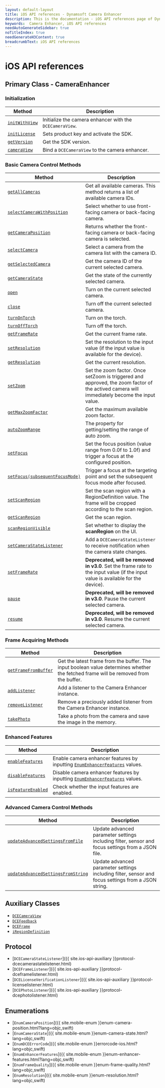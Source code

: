 ```yaml
---
layout: default-layout
title: iOS API references - Dynamsoft Camera Enhancer
description: This is the documentation - iOS API references page of Dynamsoft Camera Enhancer.
keywords:  Camera Enhancer, iOS API references
needAutoGenerateSidebar: true
noTitleIndex: true
needGenerateH3Content: true
breadcrumbText: iOS API references
---
```


# iOS API references

## Primary Class - CameraEnhancer

### Initialization

| Method | Description |
| ------ | ----------- |
| [`initWithView`]({{site.ios-api}}camera-enhancer.html#initwithview) | Initialize the camera enhancer with the `DCECameraView`. |
| [`initLicense`]({{site.ios-api}}camera-enhancer.html#initlicense) | Sets product key and activate the SDK. |
| [`getVersion`]({{site.ios-api}}camera-enhancer.html#getversion) | Get the SDK version. |
| [`cameraView`]({{site.ios-api}}camera-enhancer.html#cameraview) | Bind a `DCECameraView` to the camera enhancer. |

### Basic Camera Control Methods

| Method | Description |
| ------ | ----------- |
| [`getAllCameras`]({{site.ios-api}}camera-enhancer.html#getallcameras) | Get all available cameras. This method returns a list of available camera IDs. |
| [`selectCameraWithPosition`]({{site.ios-api}}camera-enhancer.html#selectcamerawithposition) | Select whether to use front-facing camera or back-facing camera. |
| [`getCameraPosition`]({{site.ios-api}}camera-enhancer.html#getcameraposition) | Returns whether the front-facing camera or back-facing camera is selected. |
| [`selectCamera`]({{site.ios-api}}camera-enhancer.html#selectcamera) | Select a camera from the camera list with the camera ID. |
| [`getSelectedCamera`]({{site.ios-api}}camera-enhancer.html#getselectedcamera) | Get the camera ID of the current selected camera. |
| [`getCameraState`]({{site.ios-api}}camera-enhancer.html#getcamerastate) | Get the state of the currently selected camera. |
| [`open`]({{site.ios-api}}camera-enhancer.html#open) | Turn on the current selected camera. |
| [`close`]({{site.ios-api}}camera-enhancer.html#close) | Turn off the current selected camera. |
| [`turnOnTorch`]({{site.ios-api}}camera-enhancer.html#turnontorch) | Turn on the torch. |
| [`turnOffTorch`]({{site.ios-api}}camera-enhancer.html#turnofftorch) | Turn off the torch. |
| [`getFrameRate`]({{site.ios-api}}camera-enhancer.html#getframerate) | Get the current frame rate. |
| [`setResolution`]({{site.ios-api}}camera-enhancer.html#setresolution) | Set the resolution to the input value (if the input value is available for the device). |
| [`getResolution`]({{site.ios-api}}camera-enhancer.html#getresolution) | Get the current resolution. |
| [`setZoom`]({{site.ios-api}}camera-enhancer.html#setzoom) | Set the zoom factor. Once setZoom is triggered and approved, the zoom factor of the actived camera will immediately become the input value. |
| [`getMaxZoomFactor`]({{site.ios-api}}camera-enhancer.html#getmaxzoomfactor) | Get the maximum available zoom factor. |
| [`autoZoomRange`]({{site.ios-api}}camera-enhancer.html#autozoomrange) | The property for getting/setting the range of auto zoom. |
| [`setFocus`]({{site.ios-api}}camera-enhancer.html#setfocus) | Set the focus position (value range from 0.0f to 1.0f) and trigger a focus at the configured position. |
| [`setFocus(subsequentFocusMode)`]({{site.ios-api}}camera-enhancer.html#setfocussubsequentFocusMode) | Trigger a focus at the targeting point and set the subsequent focus mode after focused.  |
| [`setScanRegion`]({{site.ios-api}}camera-enhancer.html#setscanregion) | Set the scan region with a RegionDefinition value. The frame will be cropped according to the scan region. |
| [`getScanRegion`]({{site.ios-api}}camera-enhancer.html#getscanregion) | Get the scan region. |
| [`scanRegionVisible`]({{site.ios-api}}camera-enhancer.html#scanregionvisible) | Set whether to display the **scanRegion** on the UI. |
| [`setCameraStateListener`]({{site.ios-api}}camera-enhancer.html#setcamerastatelistener) | Add a `DCECameraStateListener` to receive notification when the camera state changes. |
| [`setFrameRate`]({{site.ios-api}}camera-enhancer.html#setframerate) | **Deprecated, will be removed in v3.0**. Set the frame rate to the input value (if the input value is available for the device). |
| [`pause`]({{site.ios-api}}camera-enhancer.html#pause) | **Deprecated, will be removed in v3.0**. Pause the current selected  camera. |
| [`resume`]({{site.ios-api}}camera-enhancer.html#resume) | **Deprecated, will be removed in v3.0**. Resume the current selected camera. |

### Frame Acquiring Methods

| Method | Description |
| ------ | ----------- |
| [`getFrameFromBuffer`]({{site.ios-api}}camera-enhancer.html#getframefrombuffer) | Get the latest frame from the buffer. The input boolean value determines whether the fetched frame will be removed from the buffer. |
| [`addListener`]({{site.ios-api}}camera-enhancer.html#addlistener) | Add a listener to the Camera Enhancer instance. |
| [`removeListener`]({{site.ios-api}}camera-enhancer.html#removelistener) | Remove a preciously added listener from the Camera Enhancer instance. |
| [`takePhoto`]({{site.ios-api}}camera-enhancer.html#takephoto) | Take a photo from the camera and save the image in the memory. |

### Enhanced Features

| Method | Description |
| ------ | ----------- |
| [`enableFeatures`]({{site.ios-api}}camera-enhancer.html#enablefeatures) | Enable camera enhancer features by inputting [`EnumEnhancerFeatures`]({{site.mobile-enum}}enum-enhancer-features.html?lang=objc,swift) values. |
| [`disableFeatures`]({{site.ios-api}}camera-enhancer.html#disablefeatures) | Disable camera enhancer features by inputting [`EnumEnhancerFeatures`]({{site.mobile-enum}}enum-enhancer-features.html?lang=objc,swift) values. |
| [`isFeatureEnabled`]({{site.ios-api}}camera-enhancer.html#isfeatureenabled) | Check whether the input features are enabled. |

### Advanced Camera Control Methods

| Method | Description |
| ------ | ----------- |
| [`updateAdvancedSettingsFromFile`]({{site.ios-api}}camera-enhancer.html#updateadvancedsettingsfromfile) | Update advanced parameter settings including filter, sensor and focus settings from a JSON file. |
| [`updateAdvancedSettingsFromString`]({{site.ios-api}}camera-enhancer.html#updateadvancedsettingsfromstring) | Update advanced parameter settings including filter, sensor and focus settings from a JSON string. |

## Auxiliary Classes

- [`DCECameraView`]({{site.ios-api-auxiliary}}dcecameraview.html)
- [`DCEFeedback`]({{site.ios-api-auxiliary}}dcefeedback.html)
- [`DCEFrame`]({{site.ios-api-auxiliary}}dceframe.html)
- [`iRegionDefinition`]({{site.ios-api-auxiliary}}region-definition.html)

## Protocol

- [`DCECameraStateListener`]({{ site.ios-api-auxiliary }}protocol-dcecamerastatelistener.html)
- [`DCEFrameListener`]({{ site.ios-api-auxiliary }}protocol-dceframelistener.html)
- [`DCELicenseVerificationListener`]({{ site.ios-api-auxiliary }}protocol-licenselistener.html)
- [`DCEPhotoListener`]({{ site.ios-api-auxiliary }}protocol-dcephotolistener.html)

## Enumerations

- [`EnumCameraPosition`]({{ site.mobile-enum }}enum-camera-position.html?lang=objc,swift)
- [`EnumCameraState`]({{ site.mobile-enum }}enum-camera-state.html?lang=objc,swift)
- [`EnumDCEErrorCode`]({{ site.mobile-enum }}errorcode-ios.html?lang=objc,swift)
- [`EnumEnhancerFeatures`]({{ site.mobile-enum }}enum-enhancer-features.html?lang=objc,swift)
- [`EnumFrameQuality`]({{ site.mobile-enum }}enum-frame-quality.html?lang=objc,swift)
- [`EnumResolution`]({{ site.mobile-enum }}enum-resolution.html?lang=objc,swift)
